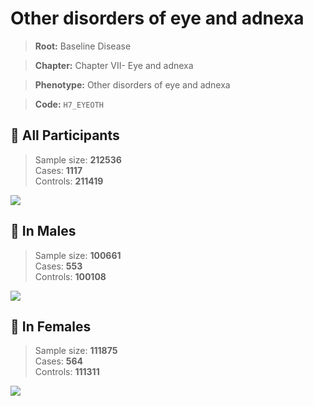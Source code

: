 # Other disorders of eye and adnexa

> **Root:** Baseline Disease  

> **Chapter:** Chapter VII- Eye and adnexa  

> **Phenotype:** Other disorders of eye and adnexa  

> **Code:** `H7_EYEOTH`

## 🧪 All Participants  
> Sample size: **212536**  
> Cases: **1117**  
> Controls: **211419**
<img src="/Disease/Figures/ALL/Incidence/H7_EYEOTH.png"/>
<CsvTable src="/Disease/Data/ALL/Incidence/COX_H7_EYEOTH.csv" label="🔍 View full results" />

## 👨 In Males  
> Sample size: **100661**  
> Cases: **553**  
> Controls: **100108**
<img src="/Disease/Figures/Male/Incidence/H7_EYEOTH.png"/>
<CsvTable src="/Disease/Data/Male/Incidence/COX_H7_EYEOTH.csv" label="🔍 View full results" />

## 👩 In Females  
> Sample size: **111875**  
> Cases: **564**  
> Controls: **111311**
<img src="/Disease/Figures/Female/Incidence/H7_EYEOTH.png"/>
<CsvTable src="/Disease/Data/Female/Incidence/COX_H7_EYEOTH.csv" label="🔍 View full results" />
